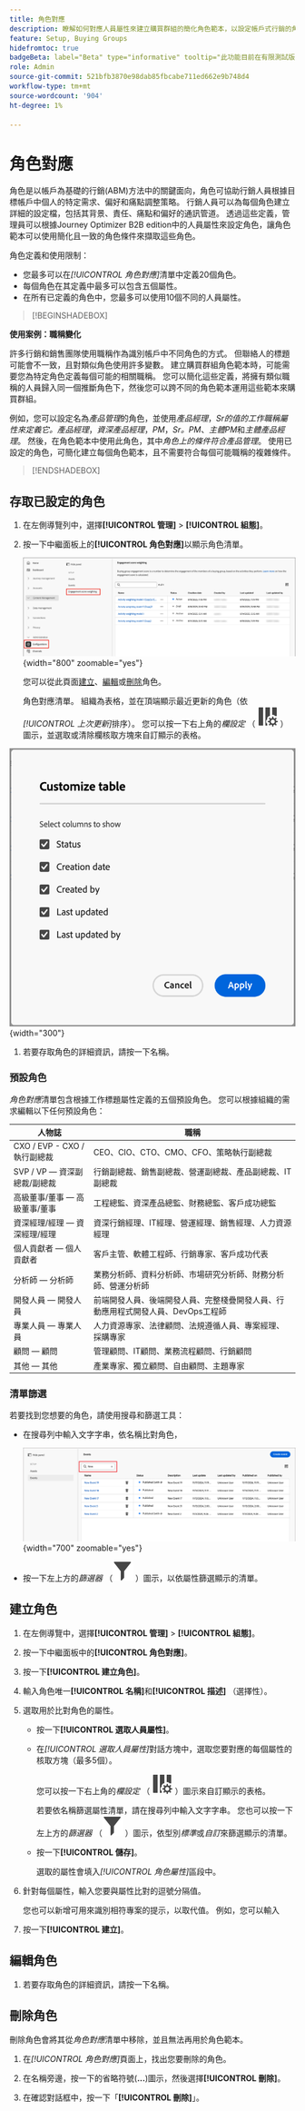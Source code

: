 ```yaml
---
title: 角色對應
description: 瞭解如何對應人員屬性來建立購買群組的簡化角色範本，以設定帳戶式行銷的角色。
feature: Setup, Buying Groups
hidefromtoc: true
badgeBeta: label="Beta" type="informative" tooltip="此功能目前在有限測試版中提供"
role: Admin
source-git-commit: 521bfb3870e98dab85fbcabe711ed662e9b748d4
workflow-type: tm+mt
source-wordcount: '904'
ht-degree: 1%

---
```


# 角色對應

角色是以帳戶為基礎的行銷(ABM)方法中的關鍵面向，角色可協助行銷人員根據目標帳戶中個人的特定需求、偏好和痛點調整策略。 行銷人員可以為每個角色建立詳細的設定檔，包括其背景、責任、痛點和偏好的通訊管道。 透過這些定義，管理員可以根據Journey Optimizer B2B edition中的人員屬性來設定角色，讓角色範本可以使用簡化且一致的角色條件來擷取這些角色。

<!-- Currently there is no insight into what persona goes into what role. With buying group agent, when asked questions about, what should be the size of the buying group, what persona should be in that buying group, what role do they play, etc, then agent will analyze all the data, (opportunity data, engagement data, sales conversation, etc) and informs the user that the buying group needs 7 persona, e.g.CMO, VP of marketing, marketing leader, Marketing ops, etc. 

Then based on what agent informed, users can create a template with those personas. -->
角色定義和使用限制：

* 您最多可以在&#x200B;_[!UICONTROL 角色對應]_&#x200B;清單中定義20個角色。
* 每個角色在其定義中最多可以包含五個屬性。
* 在所有已定義的角色中，您最多可以使用10個不同的人員屬性。

>[!BEGINSHADEBOX]

**使用案例：職稱變化**

許多行銷和銷售團隊使用職稱作為識別帳戶中不同角色的方式。 但聯絡人的標題可能會不一致，且對類似角色使用許多變數。 建立購買群組角色範本時，可能需要您為特定角色定義每個可能的相關職稱。 您可以簡化這些定義，將擁有類似職稱的人員歸入同一個推斷角色下，然後您可以跨不同的角色範本運用這些範本來購買群組。

例如，您可以設定名為&#x200B;_產品管理_&#x200B;的角色，並使用&#x200B;_產品經理_，_Sr的值的工作職稱屬性來定義它。產品經理_，_資深產品經理_，_PM_，_Sr。PM_、_主體PM_&#x200B;和&#x200B;_主體產品經理_。 然後，在角色範本中使用此角色，其中&#x200B;_角色上的條件符合產品管理_。 使用已設定的角色，可簡化建立每個角色範本，且不需要符合每個可能職稱的複雜條件。

>[!ENDSHADEBOX]

## 存取已設定的角色

1. 在左側導覽列中，選擇&#x200B;**[!UICONTROL 管理]** > **[!UICONTROL 組態]**。

1. 按一下中繼面板上的&#x200B;**[!UICONTROL 角色對應]**&#x200B;以顯示角色清單。

   ![存取設定的角色](./assets/configuration-engagement-scoring-list.png){width="800" zoomable="yes"}

   您可以從此頁面[建立](#create-an-engagement-score-model)、[編輯](#change-the-engagement-weighting-settings)或[刪除](#delete-a-persona)角色。

   角色對應清單。 組織為表格，並在頂端顯示最近更新的角色（依&#x200B;_[!UICONTROL 上次更新]_&#x200B;排序）。 您可以按一下右上角的&#x200B;_欄設定_ （ ![欄設定](../assets/do-not-localize/icon-column-settings.svg) ）圖示，並選取或清除欄核取方塊來自訂顯示的表格。

![要顯示在角色對應清單中的欄](./assets/configuration-engagement-scoring-list-columns.png){width="300"}

1. 若要存取角色的詳細資訊，請按一下名稱。

### 預設角色

_角色對應_&#x200B;清單包含根據工作標題屬性定義的五個預設角色。 您可以根據組織的需求編輯以下任何預設角色：

| 人物誌 | 職稱 |
| ------- | ---------- |
| CXO / EVP - CXO /執行副總裁 | CEO、CIO、CTO、CMO、CFO、策略執行副總裁 |
| SVP / VP — 資深副總裁/副總裁 | 行銷副總裁、銷售副總裁、營運副總裁、產品副總裁、IT副總裁 |
| 高級董事/董事 — 高級董事/董事 | 工程總監、資深產品總監、財務總監、客戶成功總監 |
| 資深經理/經理 — 資深經理/經理 | 資深行銷經理、IT經理、營運經理、銷售經理、人力資源經理 |
| 個人貢獻者 — 個人貢獻者 | 客戶主管、軟體工程師、行銷專家、客戶成功代表 |
| 分析師 — 分析師 | 業務分析師、資料分析師、市場研究分析師、財務分析師、營運分析師 |
| 開發人員 — 開發人員 | 前端開發人員、後端開發人員、完整棧疊開發人員、行動應用程式開發人員、DevOps工程師 |
| 專業人員 — 專業人員 | 人力資源專家、法律顧問、法規遵循人員、專案經理、採購專家 |
| 顧問 — 顧問 | 管理顧問、IT顧問、業務流程顧問、行銷顧問 |
| 其他 — 其他 | 產業專家、獨立顧問、自由顧問、主題專家 |

### 清單篩選

若要找到您想要的角色，請使用搜尋和篩選工具：

* 在搜尋列中輸入文字字串，依名稱比對角色，

  ![篩選顯示的事件定義](./assets/configuration-events-defs-list-filtered.png){width="700" zoomable="yes"}

* 按一下左上方的&#x200B;_篩選器_ （![篩選器圖示](../assets/do-not-localize/icon-filter.svg) ）圖示，以依屬性篩選顯示的清單。

## 建立角色

1. 在左側導覽中，選擇&#x200B;**[!UICONTROL 管理]** > **[!UICONTROL 組態]**。

1. 按一下中繼面板中的&#x200B;**[!UICONTROL 角色對應]**。

1. 按一下&#x200B;**[!UICONTROL 建立角色]**。

1. 輸入角色唯一&#x200B;**[!UICONTROL 名稱]**&#x200B;和&#x200B;**[!UICONTROL 描述]** （選擇性）。

1. 選取用於比對角色的屬性。

   * 按一下&#x200B;**[!UICONTROL 選取人員屬性]**。

   * 在&#x200B;_[!UICONTROL 選取人員屬性]_&#x200B;對話方塊中，選取您要對應的每個屬性的核取方塊（最多5個）。

     您可以按一下右上角的&#x200B;_欄設定_ （ ![欄設定](../assets/do-not-localize/icon-column-settings.svg) ）圖示來自訂顯示的表格。

     若要依名稱篩選屬性清單，請在搜尋列中輸入文字字串。 您也可以按一下左上方的&#x200B;_篩選器_ （![篩選器圖示](../assets/do-not-localize/icon-filter.svg) ）圖示，依型別&#x200B;_標準_&#x200B;或&#x200B;_自訂_&#x200B;來篩選顯示的清單。

   * 按一下&#x200B;**[!UICONTROL 儲存]**。

     選取的屬性會填入&#x200B;_[!UICONTROL 角色屬性]_&#x200B;區段中。

1. 針對每個屬性，輸入您要與屬性比對的逗號分隔值。

   您也可以新增可用來識別相符專案的提示，以取代值。 例如，您可以輸入

1. 按一下&#x200B;**[!UICONTROL 建立]**。

## 編輯角色

1. 若要存取角色的詳細資訊，請按一下名稱。

## 刪除角色

刪除角色會將其從&#x200B;_角色對應_&#x200B;清單中移除，並且無法再用於角色範本。

1. 在&#x200B;_[!UICONTROL 角色對應]_&#x200B;頁面上，找出您要刪除的角色。

1. 在名稱旁邊，按一下的省略符號(**...**)圖示，然後選擇&#x200B;**[!UICONTROL 刪除]**。

1. 在確認對話框中，按一下「**[!UICONTROL 刪除]**」。
